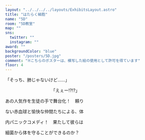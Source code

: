 ```yaml
---
layout: "../../../../layouts/ExhibitsLayout.astro"
title: "はたらく細胞"
name: "5D"
room: "5D教室"
map: ""
sns:
  twitter: ""
  instagram: ""
award: ""
backgroundColor: "blue"
poster: "/posters/5D.jpg"
comment: "※こちらのポスターは、模写した絵の使用として許可を得ています"
floor: 4
---
```


「そっち、肺じゃないけど……」

　　　　　　　　　　　「えぇー⁉⁉」

あの人気作を生徒の手で舞台化！　頼り

ない赤血球と愉快な仲間たちによる、体

内パニックコメディ！　果たして彼らは

細菌から体を守ることができるのか？
